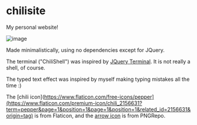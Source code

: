 # chilisite
My personal website!

![image](https://user-images.githubusercontent.com/110292814/185671659-c41a0793-0249-41f4-9c78-6cbffb47dcac.png)

Made minimalistically, using no dependencies except for JQuery.

The terminal ("ChiliShell") was inspired by [JQuery Terminal](https://terminal.jcubic.pl/). It is not really a shell, of course.

The typed text effect was inspired by myself making typing mistakes all the time :)

The [chili icon](https://www.flaticon.com/free-icons/pepper](https://www.flaticon.com/premium-icon/chili_2156631?term=pepper&page=1&position=1&page=1&position=1&related_id=2156631&origin=tag) is from Flaticon, and the [arrow icon](https://www.pngrepo.com/svg/65054/up-arrow) is from PNGRepo.
